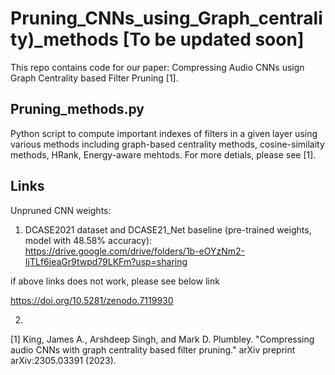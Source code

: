 # Pruning_CNNs_using_Graph_centrality)_methods [To be updated soon]


This repo contains code for our paper: Compressing Audio CNNs usign Graph Centrality based Filter Pruning [1]. 


## Pruning_methods.py

Python script to compute important indexes of filters in a given layer using various methods including graph-based centrality methods, cosine-similaity methods, HRank, Energy-aware mehtods. For more detials, please see [1].


## Links

Unpruned CNN weights: 

1. DCASE2021 dataset and DCASE21_Net baseline (pre-trained weights, model with 48.58% accuracy): https://drive.google.com/drive/folders/1b-eOYzNm2-IjTLf6jeaGr9twpd79LKFm?usp=sharing

if above links does not work, please see below link

https://doi.org/10.5281/zenodo.7119930

2. 


[1]  King, James A., Arshdeep Singh, and Mark D. Plumbley. "Compressing audio CNNs with graph centrality based filter pruning." arXiv preprint arXiv:2305.03391 (2023).
